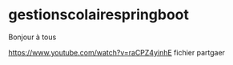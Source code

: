 # gestionscolairespringboot
Bonjour à tous


https://www.youtube.com/watch?v=raCPZ4yinhE
fichier partgaer
